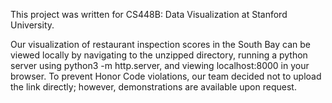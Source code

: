 This project was written for CS448B: Data Visualization at Stanford University. 

Our visualization of restaurant inspection scores in the South Bay can be viewed locally by navigating to the unzipped directory, running a python server using python3 -m http.server, and viewing localhost:8000 in your browser. To prevent Honor Code violations, our team decided not to upload the link directly; however, demonstrations are available upon request.